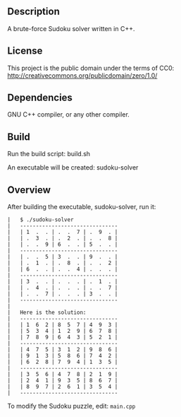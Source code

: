 ## Description

A brute-force Sudoku solver written in C++.

## License

This project is the public domain under the terms of CC0: http://creativecommons.org/publicdomain/zero/1.0/

## Dependencies

GNU C++ compiler, or any other compiler.

## Build

Run the build script: build.sh

An executable will be created: sudoku-solver

## Overview

After building the executable, sudoku-solver, run it:

```
|   $ ./sudoku-solver 
|   -------------------------------
|   | 1  .  . | .  .  7 | .  9  . |
|   | .  3  . | .  2  . | .  .  8 |
|   | .  .  9 | 6  .  . | 5  .  . |
|   -------------------------------
|   | .  .  5 | 3  .  . | 9  .  . |
|   | .  1  . | .  8  . | .  .  2 |
|   | 6  .  . | .  .  4 | .  .  . |
|   -------------------------------
|   | 3  .  . | .  .  . | .  1  . |
|   | .  4  . | .  .  . | .  .  7 |
|   | .  .  7 | .  .  . | 3  .  . |
|   -------------------------------
| 
|   Here is the solution:
|   -------------------------------
|   | 1  6  2 | 8  5  7 | 4  9  3 |
|   | 5  3  4 | 1  2  9 | 6  7  8 |
|   | 7  8  9 | 6  4  3 | 5  2  1 |
|   -------------------------------
|   | 4  7  5 | 3  1  2 | 9  8  6 |
|   | 9  1  3 | 5  8  6 | 7  4  2 |
|   | 6  2  8 | 7  9  4 | 1  3  5 |
|   -------------------------------
|   | 3  5  6 | 4  7  8 | 2  1  9 |
|   | 2  4  1 | 9  3  5 | 8  6  7 |
|   | 8  9  7 | 2  6  1 | 3  5  4 |
|   -------------------------------
```

To modify the Sudoku puzzle, edit: `main.cpp`

